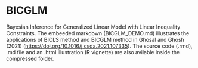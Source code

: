 # BICGLM
Bayesian Inference for Generalized Linear Model with Linear Inequality Constraints. The embeeded markdown (BICGLM_DEMO.md) illustrates the applications of BICLS method and BICGLM method in Ghosal and Ghosh (2021) (https://doi.org/10.1016/j.csda.2021.107335). The source code (.rmd), .md file and an .html illustration (R vignette) are also avilable inside the compressed folder.
